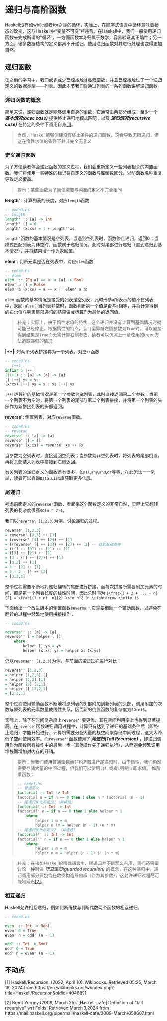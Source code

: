 # 递归与高阶函数

Haskell没有如while或者for之类的循环，实际上，在顺序式语言中循环意味着状态的改变，这与Haskell中“变量不可变”相违背。在Haskell中，我们一般使用递归函数来完成所谓的“循环”，一方面函数本身归属于数学，容易验证其正确性；另一方面，诸多数据结构的定义都离不开递归，使用递归函数对其进行处理也变得更加自然。

## 递归函数

在之前的学习中，我们或多或少已经接触过递归函数，并且已经接触过了一个递归定义的数据类型——列表。因此本节我们将通过列表的一系列函数讲解递归函数。

### 递归函数的概念

简单来说，递归函数就是能够调用自身的函数，它通常由两部分组成：至少一个 ***基本情况(base case)*** 提供终止递归地模式匹配；以及 ***递归情况(recursive case)*** 在特定的条件下调用自身[[1]](#ref1)。

> 当然，Haskell能够创建没有终止条件的递归函数，这会导致无限递归，但这在惰性求值的条件下并非完全无意义

### 定义递归函数

为了方便读者体会递归函数的定义过程，我们会重新定义一些列表相关的内置函数。我们将使用一些特殊的标记将自定义的函数与库函数区分，以防函数名称重复导致定义覆盖。

> 提示：某些函数为了简便需要与内置的定义不完全相同

**length'** : 计算列表的长度，对应`length`函数

```haskell
-- code3.hs
-- length
length' :: [a] -> Int 
length' [] = 0
length' (x:xs) = 1 + length' xs
```

`length'`函数的基本情况是空列表，当遇到空列表时，函数停止递归，返回0；当模式匹配列表为非空时，函数属于递归情况，此时对尾部进行递归（直到递归到基本情况），并将结果增一作为返回值。

**elem'**: 判断元素是否在列表中，对应`elem`函数

```haskell
-- code3.hs
-- elem
elem' :: (Eq a) => a -> [a] -> Bool
elem' a [] = False
elem' a (x:xs) = a == x || elem' a xs
```

`elem'`函数的基本情况是接受的列表是空列表，此时形参`a`所表示的值不在列表中，返回`False`；当列表非空时，函数判断第一个值是否与`a`相等，并将计算得到的布尔值与列表尾部递归的结果做或运算作为最终的返回值。

> 补充：实际上，由于惰性求值的特性，这个递归并没有计算到基础情况时就可能已经停止，根据惰性的特点，当`||`运算符左侧参数为`True`时，可以直接得到结果是`True`而无需计算右侧参数，读者可以仿照上一章使用的trace方法追踪递归的情况

**|++|**: 将两个列表拼接称为一个列表，对应`++`函数

```haskell
-- code3.hs
-- (++)
infixr 5 |++|
(|++|) :: [a] -> [a] -> [a]
[] |++| ys = ys 
(x:xs) |++| ys = x : xs |++| ys 
```

`|++|`运算符的基础情况是第一个参数为空列表，此时直接返回第二个参数；当第一个列表不为空时，将第一个列表的尾部与第二个列表拼接，并将第一个列表的头部作为新拼接列表的头部返回。

**reverse'**: 倒置列表，对应`reverse`函数。

```haskell
-- code4.hs
-- reverse
reverse' :: [a] -> [a]
reverse' [] = []
reverse' (x:xs) = reverse' xs ++ [x] 
```

当参数为空列表时，直接返回空列表；当参数为非空列表时，将列表的尾部倒置，再将头部装入列表中拼接到右侧返回。

有关列表的递归定义的函数还有很多，如`all`,`any`,`and`,`or`等等，在此无法一一列举，读者可以查询`Data.List`库获取更多信息。

### 尾递归

考虑前面定义的`reverse'`函数，看起来这个函数定义的非常自然，实际上它翻转列表的复杂度很高` $O(n ^ 2)$ `。

我们以`reverse' [1,2,3]`为例，讨论递归的过程。

```haskell
reverse' [1,2,3]
= reverse' [2,3] ++ [1]
= (reverse' [3] ++ [2]) ++ [1]
= ((reverse' [] ++ [3]) ++ [2]) ++ [1] -- 达到基础条件
= (([] ++ [3]) ++ [2]) ++ [1] 
= ([3] ++ [2]) ++ [1]
= (3 : ([] ++ [2])) ++ [1]
= [3,2] ++ [1]
= 3 : [2] ++ [1]
= 3 : 2 : [] ++ [1]
= [3,2,1]
```

整个过程需要不断地对递归翻转的尾部进行拼接，而每次拼接所需要附加元素的时间，都是第一个列表长度的线性时间，因此总时间为 ` $\frac{1 + 2 + ... + n}{2} = \frac{(1 + n)  n}{2} \sim n^2 (n \rightarrow \infty )$ `

下面给出一个改进版本的倒置函数`reverse''`,它需要借助一个辅助函数，以避免在翻转的过程中频繁地使用拼接操作：

```haskell
-- code3.hs

reverse'' :: [a] -> [a]
reverse'' l = helper l []
    where
        helper [] ys = ys
        helper (x:xs) ys = helper xs (x:ys)
```

仍以`reverse'' [1,2,3]`为例，与前面的递归过程进行对比：

```haskell
reverse'' [1,2,3]
= helper [1,2,3] []
= helper [2,3] [1]
= helper [3] [2,1]
= helper [] [3,2,1]
= [3,2,1]
```

整个过程使用辅助函数不断地将原列表的头部附加到新列表的头部，调用附加的次数与原列表的元素数量成线性关系，因而新的倒置函数的复杂度为` $O(n)$ `。

实际上，除了在时间复杂度上`reverse''`要更优，其在空间利用率上也得到显著提高。在`reverse'`函数递归调用过程中，计算只有达到了递归的基础条件后（即终止递归）才能开始进行，计算机需要分配大量的栈空间来存储中间过程，这大大降低了空间使用效率。而`reverse''`函数使用了 ***尾递归(Tail Recursion)*** ，即递归调用作为函数所有操作中的最后一步（其他操作先于递归执行），从而避免频繁调用堆栈而增加对内存的开销。

> 提示：当我们使用普通函数而非构造器进行尾递归时，由于惰性，我们仍然需要存储大量的中间过程，但我们可以使用`($!)`或者`!`强制立即求值。
> 如阶乘函数：
> ```haskell
> -- code3.hs
> -- 普通定义
> factorial :: Int -> Int 
> factorial n = if n == 0 then 1 else n * factorial (n - 1)
> -- 尾递归优化后定义1（非惰性）
> factorial' :: Int -> Int 
> factorial' n = if n == 0 then 1 else helper n 1 
>     where 
>         helper 1 m = m 
>         helper n !m = helper (n - 1) (n * m)
> -- 尾递归优化后定义2 （非惰性）        
> factorial'' :: Int -> Int
> factorial'' n = if n == 0 then 1 else helper n 1
>     where 
>         helper 1 m = m
>         helper n m = helper (n - 1) $! (n * m) 
> ```

> 补充：在诸如Haskell的惰性语言中，尾递归并不是那么有用，我们还需要讨论一种叫做 ***守卫递归(guarded recursion)*** 的概念，在这种递归中，递归调用部分要包含在数据构造器内部（作为其参数），这允许递归过程尽可能地延迟[[2]](#ref2)。

### 相互递归

Haskell允许相互递归，例如判断奇数与判断偶数两个函数的相互递归。

```haskell
-- code3.hs

even' :: Int -> Bool
even' 0 = True
even' n = odd' (n - 1)

odd' :: Int -> Bool
odd' 0 = True 
odd' n = even' (n - 1)
```

## 不动点







<p id="ref1">[1] Haskell/Recursion. (2022, April 10). Wikibooks. Retrieved 05:25, March 18, 2024 from https://en.wikibooks.org/w/index.php?title=Haskell/Recursion&oldid=4046891.</p>
<p id="ref2">[2] Brent Yorgey.(2009, March 25). [Haskell-cafe] Definition of "tail recursive" wrt Folds. Retrieved March 3,2024 from https://mail.haskell.org/pipermail/haskell-cafe/2009-March/058607.html</p>
